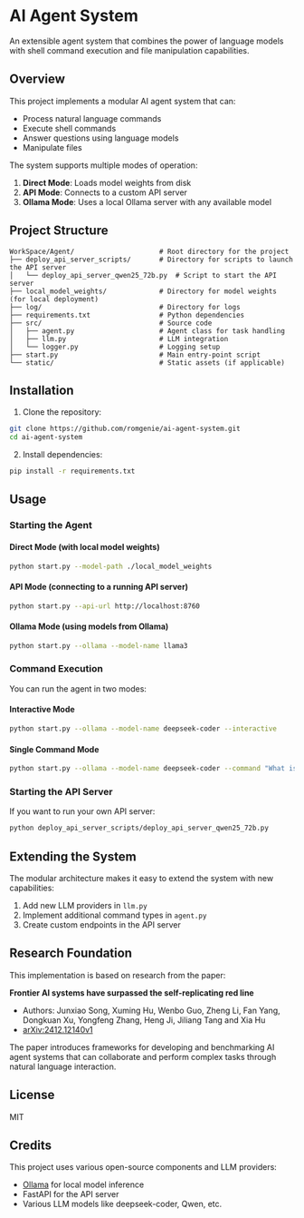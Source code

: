 # AI Agent System

An extensible agent system that combines the power of language models with shell command execution and file manipulation capabilities.

## Overview

This project implements a modular AI agent system that can:
- Process natural language commands
- Execute shell commands
- Answer questions using language models
- Manipulate files

The system supports multiple modes of operation:
1. **Direct Mode**: Loads model weights from disk
2. **API Mode**: Connects to a custom API server
3. **Ollama Mode**: Uses a local Ollama server with any available model

## Project Structure

```
WorkSpace/Agent/                     # Root directory for the project
├── deploy_api_server_scripts/       # Directory for scripts to launch the API server
│   └── deploy_api_server_qwen25_72b.py  # Script to start the API server
├── local_model_weights/             # Directory for model weights (for local deployment)
├── log/                             # Directory for logs
├── requirements.txt                 # Python dependencies
├── src/                             # Source code
│   ├── agent.py                     # Agent class for task handling
│   ├── llm.py                       # LLM integration
│   └── logger.py                    # Logging setup
├── start.py                         # Main entry-point script
└── static/                          # Static assets (if applicable)
```

## Installation

1. Clone the repository:
```bash
git clone https://github.com/romgenie/ai-agent-system.git
cd ai-agent-system
```

2. Install dependencies:
```bash
pip install -r requirements.txt
```

## Usage

### Starting the Agent

#### Direct Mode (with local model weights)
```bash
python start.py --model-path ./local_model_weights
```

#### API Mode (connecting to a running API server)
```bash
python start.py --api-url http://localhost:8760
```

#### Ollama Mode (using models from Ollama)
```bash
python start.py --ollama --model-name llama3
```

### Command Execution

You can run the agent in two modes:

#### Interactive Mode
```bash
python start.py --ollama --model-name deepseek-coder --interactive
```

#### Single Command Mode
```bash
python start.py --ollama --model-name deepseek-coder --command "What is the current date?"
```

### Starting the API Server

If you want to run your own API server:
```bash
python deploy_api_server_scripts/deploy_api_server_qwen25_72b.py
```

## Extending the System

The modular architecture makes it easy to extend the system with new capabilities:

1. Add new LLM providers in `llm.py`
2. Implement additional command types in `agent.py`
3. Create custom endpoints in the API server

## Research Foundation

This implementation is based on research from the paper:

**Frontier AI systems have surpassed the self-replicating red line**  
- Authors: Junxiao Song, Xuming Hu, Wenbo Guo, Zheng Li, Fan Yang, Dongkuan Xu, Yongfeng Zhang, Heng Ji, Jiliang Tang and Xia Hu
- [arXiv:2412.12140v1](https://arxiv.org/abs/2412.12140v1)

The paper introduces frameworks for developing and benchmarking AI agent systems that can collaborate and perform complex tasks through natural language interaction.

## License

MIT

## Credits

This project uses various open-source components and LLM providers:
- [Ollama](https://github.com/ollama/ollama) for local model inference
- FastAPI for the API server
- Various LLM models like deepseek-coder, Qwen, etc.
